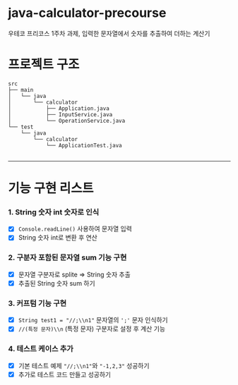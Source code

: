 # java-calculator-precourse
우테코 프리코스 1주차 과제, 입력한 문자열에서 숫자를 추출하여 더하는 계산기

# 프로젝트 구조

```
src
├── main
│   └── java
│       └── calculator
│           ├── Application.java
│           ├── InputService.java
│           └── OperationService.java
└── test
    └── java
        └── calculator
            └── ApplicationTest.java


```

-----

# 기능 구현 리스트

### 1. String 숫자 int 숫자로 인식

- [x] ```Console.readLine()``` 사용하여 문자열 입력
- [x] String 숫자 int로 변환 후 연산

### 2. 구분자 포함된 문자열 sum 기능 구현

- [x] 문자열 구분자로 splite => String 숫자 추출
- [x] 추출된 String 숫자 sum 하기

### 3. 커프텀 기능 구현

- [x] `String test1 = "//;\\n1"` 문자열의 `';'` 문자 인식하기
- [x] `//(특정 문자)\\n` (특정 문자) 구분자로 설정 후 계산 기능

### 4. 테스트 케이스 추가

- [x] 기본 테스트 예제 `"//;\\n1"`와 `"-1,2,3"` 성공하기
- [x] 추가로 테스트 코드 만들고 성공하기